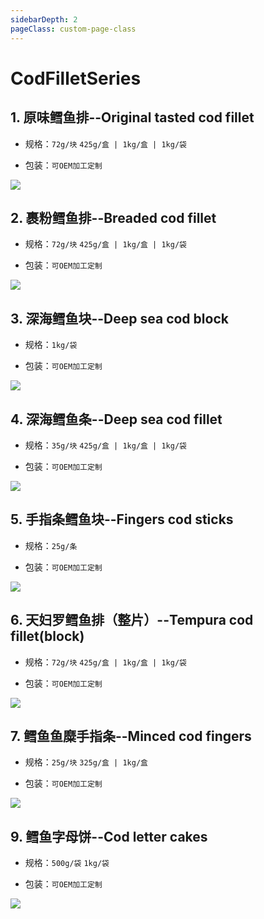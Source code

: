 ```yaml
---
sidebarDepth: 2
pageClass: custom-page-class
---
```


# CodFilletSeries


## 1. 原味鳕鱼排--Original tasted cod fillet
- 规格：`72g/块` `425g/盒 | 1kg/盒 | 1kg/袋` </p>
- 包装：`可OEM加工定制`</p>

<div class="imgb" >
 <img  src="https://yuhuawebsite.oss-cn-hongkong.aliyuncs.com/A-C-1.%E5%8E%9F%E5%91%B3%E9%B3%95%E9%B1%BC%E6%8E%92--Original%20tasted%20cod%20fillet.jpg">
</div>


## 2. 裹粉鳕鱼排--Breaded cod fillet
- 规格：`72g/块`  `425g/盒 | 1kg/盒 | 1kg/袋`</p>
- 包装：`可OEM加工定制`</p>

<div class="imgb" >
 <img  src="https://yuhuawebsite.oss-cn-hongkong.aliyuncs.com/A-C-2.%E8%A3%B9%E7%B2%89%E9%B3%95%E9%B1%BC%E6%8E%92--Breaded%20cod%20fillet.jpg">
</div>


## 3. 深海鳕鱼块--Deep sea cod block
- 规格：`1kg/袋` </p>
- 包装：`可OEM加工定制`</P>

<div class="imgb" >
 <img  src="https://yuhuawebsite.oss-cn-hongkong.aliyuncs.com/A-C-3.%E6%B7%B1%E6%B5%B7%E9%B3%95%E9%B1%BC%E5%9D%97--Deep%20sea%20cod%20block.jpg">
</div>


## 4. 深海鳕鱼条--Deep sea cod fillet
- 规格：`35g/块`  `425g/盒 | 1kg/盒 | 1kg/袋`</p>
- 包装：`可OEM加工定制`</p>

<div class="imgb" >
 <img  src="https://yuhuawebsite.oss-cn-hongkong.aliyuncs.com/A-C-4.%E6%B7%B1%E6%B5%B7%E9%B3%95%E9%B1%BC%E6%9D%A1--Deep%20sea%20cod%20fillet.jpg">
</div>


## 5. 手指条鳕鱼块--Fingers cod sticks
- 规格：`25g/条` </p>
- 包装：`可OEM加工定制`</p>

<div class="imgb" >
 <img  src="https://yuhuawebsite.oss-cn-hongkong.aliyuncs.com/A-C-5.%E6%89%8B%E6%8C%87%E6%9D%A1%E9%B3%95%E9%B1%BC%E5%9D%97--Fingers%20cod%20sticks.jpg">
</div>


## 6. 天妇罗鳕鱼排（整片）--Tempura cod fillet(block)
- 规格：`72g/块` `425g/盒 | 1kg/盒 | 1kg/袋`</p>
- 包装：`可OEM加工定制`</p>

<div class="imgb" >
 <img  src="https://yuhuawebsite.oss-cn-hongkong.aliyuncs.com/A-C-6.%E5%A4%A9%E5%A6%87%E7%BD%97%E9%B3%95%E9%B1%BC%E6%8E%92%EF%BC%88%E6%95%B4%E7%89%87%EF%BC%89--Tempura%20cod%20fillet%28block%29.jpg">
</div>


## 7. 鳕鱼鱼糜手指条--Minced cod fingers
- 规格：`25g/块` `325g/盒 | 1kg/盒` </p>
- 包装：`可OEM加工定制` </p>

<div class="imgb" >
 <img  src="https://yuhuawebsite.oss-cn-hongkong.aliyuncs.com/A-C-7.%E9%B3%95%E9%B1%BC%E9%B1%BC%E7%B3%9C%E6%89%8B%E6%8C%87%E6%9D%A1--Minced%20cod%20fingers.jpg">
</div>


## 9. 鳕鱼字母饼--Cod letter cakes
- 规格：`500g/袋` `1kg/袋`</p>
- 包装：`可OEM加工定制`</p>

<div class="imgb" >
 <img  src="https://yuhuawebsite.oss-cn-hongkong.aliyuncs.com/A-C-9.%E9%B3%95%E9%B1%BC%E5%AD%97%E6%AF%8D%E9%A5%BC--Cod%20letter%20cakes.jpg">
</div>


